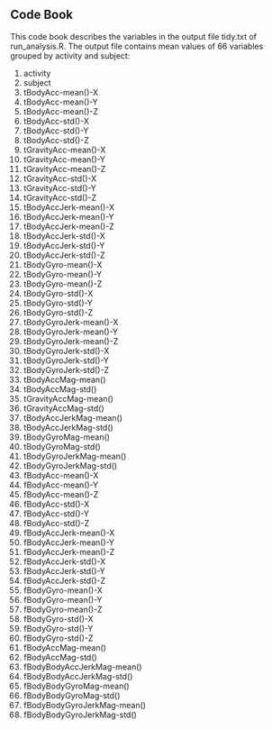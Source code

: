 ## Code Book

This code book describes the variables in the output file tidy.txt of run_analysis.R. The output file contains mean values of 66 variables grouped by activity and subject:

   1. activity
   2. subject
   3. tBodyAcc-mean()-X
   4. tBodyAcc-mean()-Y
   5. tBodyAcc-mean()-Z
   6. tBodyAcc-std()-X
   7. tBodyAcc-std()-Y
   8. tBodyAcc-std()-Z
   9. tGravityAcc-mean()-X
   10. tGravityAcc-mean()-Y
   11. tGravityAcc-mean()-Z
   12. tGravityAcc-std()-X
   13. tGravityAcc-std()-Y
   14. tGravityAcc-std()-Z
   15. tBodyAccJerk-mean()-X
   16. tBodyAccJerk-mean()-Y
   17. tBodyAccJerk-mean()-Z
   18. tBodyAccJerk-std()-X
   19. tBodyAccJerk-std()-Y
   20. tBodyAccJerk-std()-Z
   21. tBodyGyro-mean()-X
   22. tBodyGyro-mean()-Y
   23. tBodyGyro-mean()-Z
   24. tBodyGyro-std()-X
   25. tBodyGyro-std()-Y
   26. tBodyGyro-std()-Z
   27. tBodyGyroJerk-mean()-X
   28. tBodyGyroJerk-mean()-Y
   29. tBodyGyroJerk-mean()-Z
   30. tBodyGyroJerk-std()-X
   31. tBodyGyroJerk-std()-Y
   32. tBodyGyroJerk-std()-Z
   33. tBodyAccMag-mean()
   34. tBodyAccMag-std()
   35. tGravityAccMag-mean()
   36. tGravityAccMag-std()
   37. tBodyAccJerkMag-mean()
   38. tBodyAccJerkMag-std()
   39. tBodyGyroMag-mean()
   40. tBodyGyroMag-std()
   41. tBodyGyroJerkMag-mean()
   42. tBodyGyroJerkMag-std()
   43. fBodyAcc-mean()-X
   44. fBodyAcc-mean()-Y
   45. fBodyAcc-mean()-Z
   46. fBodyAcc-std()-X
   47. fBodyAcc-std()-Y
   48. fBodyAcc-std()-Z
   49. fBodyAccJerk-mean()-X
   50. fBodyAccJerk-mean()-Y
   51. fBodyAccJerk-mean()-Z
   52. fBodyAccJerk-std()-X
   53. fBodyAccJerk-std()-Y
   54. fBodyAccJerk-std()-Z
   55. fBodyGyro-mean()-X
   56. fBodyGyro-mean()-Y
   57. fBodyGyro-mean()-Z
   58. fBodyGyro-std()-X
   59. fBodyGyro-std()-Y
   60. fBodyGyro-std()-Z
   61. fBodyAccMag-mean()
   62. fBodyAccMag-std()
   63. fBodyBodyAccJerkMag-mean()
   64. fBodyBodyAccJerkMag-std()
   65. fBodyBodyGyroMag-mean()
   66. fBodyBodyGyroMag-std()
   67. fBodyBodyGyroJerkMag-mean()
   68. fBodyBodyGyroJerkMag-std()